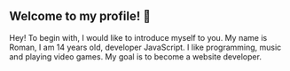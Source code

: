 ## Welcome to my profile! 👋
Hey! To begin with, I would like to introduce myself to you. My name is Roman, I am 14 years old, developer JavaScript. I like programming, music and playing video games. My goal is to become a website developer.
